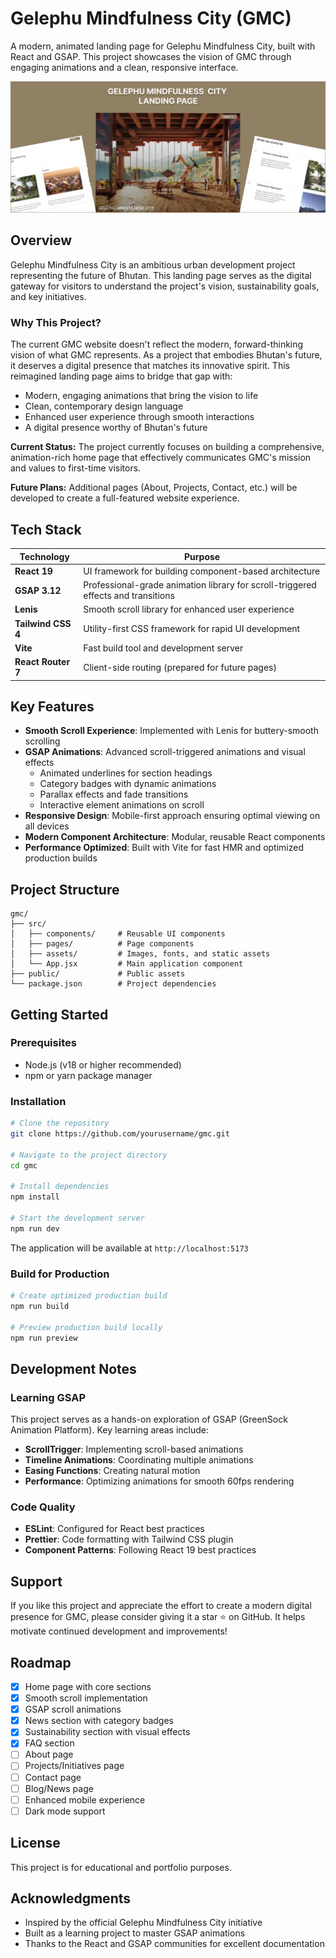 # Gelephu Mindfulness City (GMC)

A modern, animated landing page for Gelephu Mindfulness City, built with React and GSAP. This project showcases the vision of GMC through engaging animations and a clean, responsive interface.

![GMC Preview](public/docs/screenshots/preview.png)

## Overview

Gelephu Mindfulness City is an ambitious urban development project representing the future of Bhutan. This landing page serves as the digital gateway for visitors to understand the project's vision, sustainability goals, and key initiatives.

### Why This Project?

The current GMC website doesn't reflect the modern, forward-thinking vision of what GMC represents. As a project that embodies Bhutan's future, it deserves a digital presence that matches its innovative spirit. This reimagined landing page aims to bridge that gap with:

- Modern, engaging animations that bring the vision to life
- Clean, contemporary design language
- Enhanced user experience through smooth interactions
- A digital presence worthy of Bhutan's future

**Current Status:** The project currently focuses on building a comprehensive, animation-rich home page that effectively communicates GMC's mission and values to first-time visitors.

**Future Plans:** Additional pages (About, Projects, Contact, etc.) will be developed to create a full-featured website experience.

## Tech Stack

| Technology | Purpose |
|------------|---------|
| **React 19** | UI framework for building component-based architecture |
| **GSAP 3.12** | Professional-grade animation library for scroll-triggered effects and transitions |
| **Lenis** | Smooth scroll library for enhanced user experience |
| **Tailwind CSS 4** | Utility-first CSS framework for rapid UI development |
| **Vite** | Fast build tool and development server |
| **React Router 7** | Client-side routing (prepared for future pages) |

## Key Features

- **Smooth Scroll Experience**: Implemented with Lenis for buttery-smooth scrolling
- **GSAP Animations**: Advanced scroll-triggered animations and visual effects
  - Animated underlines for section headings
  - Category badges with dynamic animations
  - Parallax effects and fade transitions
  - Interactive element animations on scroll
- **Responsive Design**: Mobile-first approach ensuring optimal viewing on all devices
- **Modern Component Architecture**: Modular, reusable React components
- **Performance Optimized**: Built with Vite for fast HMR and optimized production builds

## Project Structure

```
gmc/
├── src/
│   ├── components/     # Reusable UI components
│   ├── pages/          # Page components
│   ├── assets/         # Images, fonts, and static assets
│   └── App.jsx         # Main application component
├── public/             # Public assets
└── package.json        # Project dependencies
```

## Getting Started

### Prerequisites

- Node.js (v18 or higher recommended)
- npm or yarn package manager

### Installation

```bash
# Clone the repository
git clone https://github.com/yourusername/gmc.git

# Navigate to the project directory
cd gmc

# Install dependencies
npm install

# Start the development server
npm run dev
```

The application will be available at `http://localhost:5173`

### Build for Production

```bash
# Create optimized production build
npm run build

# Preview production build locally
npm run preview
```

## Development Notes

### Learning GSAP

This project serves as a hands-on exploration of GSAP (GreenSock Animation Platform). Key learning areas include:

- **ScrollTrigger**: Implementing scroll-based animations
- **Timeline Animations**: Coordinating multiple animations
- **Easing Functions**: Creating natural motion
- **Performance**: Optimizing animations for smooth 60fps rendering

### Code Quality

- **ESLint**: Configured for React best practices
- **Prettier**: Code formatting with Tailwind CSS plugin
- **Component Patterns**: Following React 19 best practices

## Support

If you like this project and appreciate the effort to create a modern digital presence for GMC, please consider giving it a star ⭐ on GitHub. It helps motivate continued development and improvements!

## Roadmap

- [x] Home page with core sections
- [x] Smooth scroll implementation
- [x] GSAP scroll animations
- [x] News section with category badges
- [x] Sustainability section with visual effects
- [x] FAQ section
- [ ] About page
- [ ] Projects/Initiatives page
- [ ] Contact page
- [ ] Blog/News page
- [ ] Enhanced mobile experience
- [ ] Dark mode support

## License

This project is for educational and portfolio purposes.

## Acknowledgments

- Inspired by the official Gelephu Mindfulness City initiative
- Built as a learning project to master GSAP animations
- Thanks to the React and GSAP communities for excellent documentation
